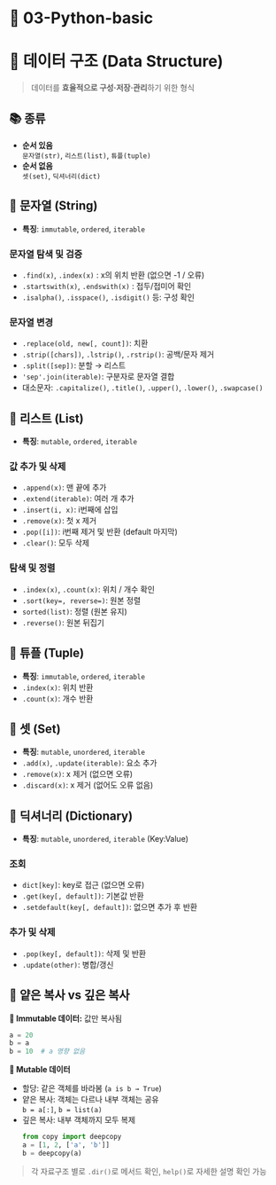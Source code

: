 # 🎯 03-Python-basic

# 🔷 데이터 구조 (Data Structure)

> 데이터를 **효율적으로 구성·저장·관리**하기 위한 형식

## 📚 종류

- **순서 있음**  
  `문자열(str)`, `리스트(list)`, `튜플(tuple)`
- **순서 없음**  
  `셋(set)`, `딕셔너리(dict)`

## 📌 문자열 (String)
- **특징**: `immutable`, `ordered`, `iterable`

### 문자열 탐색 및 검증
- `.find(x)`, `.index(x)` : x의 위치 반환 (없으면 -1 / 오류)
- `.startswith(x)`, `.endswith(x)` : 접두/접미어 확인
- `.isalpha()`, `.isspace()`, `.isdigit()` 등: 구성 확인

### 문자열 변경
- `.replace(old, new[, count])`: 치환
- `.strip([chars])`, `.lstrip()`, `.rstrip()`: 공백/문자 제거
- `.split([sep])`: 분할 → 리스트
- `'sep'.join(iterable)`: 구분자로 문자열 결합
- 대소문자: `.capitalize()`, `.title()`, `.upper()`, `.lower()`, `.swapcase()`

## 📌 리스트 (List)
- **특징**: `mutable`, `ordered`, `iterable`

### 값 추가 및 삭제
- `.append(x)`: 맨 끝에 추가
- `.extend(iterable)`: 여러 개 추가
- `.insert(i, x)`: i번째에 삽입
- `.remove(x)`: 첫 x 제거
- `.pop([i])`: i번째 제거 및 반환 (default 마지막)
- `.clear()`: 모두 삭제

### 탐색 및 정렬
- `.index(x)`, `.count(x)`: 위치 / 개수 확인
- `.sort(key=, reverse=)`: 원본 정렬
- `sorted(list)`: 정렬 (원본 유지)
- `.reverse()`: 원본 뒤집기

## 📌 튜플 (Tuple)
- **특징**: `immutable`, `ordered`, `iterable`
- `.index(x)`: 위치 반환
- `.count(x)`: 개수 반환

## 📌 셋 (Set)
- **특징**: `mutable`, `unordered`, `iterable`
- `.add(x)`, `.update(iterable)`: 요소 추가
- `.remove(x)`: x 제거 (없으면 오류)
- `.discard(x)`: x 제거 (없어도 오류 없음)

## 📌 딕셔너리 (Dictionary)
- **특징**: `mutable`, `unordered`, `iterable` (Key:Value)

### 조회
- `dict[key]`: key로 접근 (없으면 오류)
- `.get(key[, default])`: 기본값 반환
- `.setdefault(key[, default])`: 없으면 추가 후 반환

### 추가 및 삭제
- `.pop(key[, default])`: 삭제 및 반환
- `.update(other)`: 병합/갱신

## 🧠 얕은 복사 vs 깊은 복사

**🔹 Immutable 데이터:** 값만 복사됨  
```python
a = 20
b = a
b = 10  # a 영향 없음
```

**🔹 Mutable 데이터**  
- 할당: 같은 객체를 바라봄 (`a is b → True`)
- 얕은 복사: 객체는 다르나 내부 객체는 공유  
  `b = a[:]`, `b = list(a)`
- 깊은 복사: 내부 객체까지 모두 복제  
  ```python
  from copy import deepcopy
  a = [1, 2, ['a', 'b']]
  b = deepcopy(a)
  ```

> 각 자료구조 별로 `.dir()`로 메서드 확인, `help()`로 자세한 설명 확인 가능

